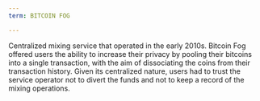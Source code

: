 ```yaml
---
term: BITCOIN FOG

---
```

Centralized mixing service that operated in the early 2010s. Bitcoin Fog offered users the ability to increase their privacy by pooling their bitcoins into a single transaction, with the aim of dissociating the coins from their transaction history. Given its centralized nature, users had to trust the service operator not to divert the funds and not to keep a record of the mixing operations.